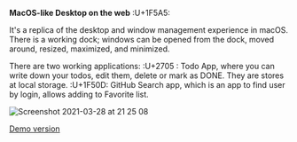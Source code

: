 **MacOS-like Desktop on the web**	:U+1F5A5:

It's a replica of the desktop and window management experience in macOS. There is a working dock; windows can be opened from the dock, moved around, resized, maximized, and minimized. 

There are two working applications:
  :U+2705	: Todo App, where you can write down your todos, edit them, delete or mark as DONE. They are stores at local storage.
  :U+1F50D: GitHub Search app, which is an app to find user by login, allows adding to Favorite list.

![Screenshot 2021-03-28 at 21 25 08](https://user-images.githubusercontent.com/72520503/112803612-2d94c100-907c-11eb-8193-ffcd8ce79584.png)

[Demo version](https://apps-dashboard.netlify.app/)
